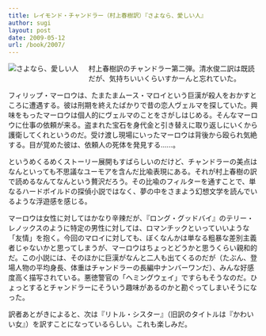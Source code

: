```yaml
---
title: レイモンド・チャンドラー（村上春樹訳）『さよなら、愛しい人』
author: sugi
layout: post
date: 2009-05-12
url: /book/2007/
---
```

<a href="http://www.amazon.co.jp/exec/obidos/ASIN/4152090235/chezsugi-22/ref=nosim/" name="amazletlink" target="_blank"><img src="http://i2.wp.com/ecx.images-amazon.com/images/I/51iSsoWE6yL._SL160_.jpg?w=660" alt="さよなら、愛しい人" class="alignleft" style="float: left; margin: 0 20px 20px 0;" data-recalc-dims="1" /></a>

村上春樹訳のチャンドラー第二弾。清水俊二訳は既読だが、気持ちいいくらいすかーんと忘れていた。

フィリップ・マーロウは、たまたまムース・マロイという巨漢が殺人をおかすところに遭遇する。彼は刑期を終えたばかりで昔の恋人ヴェルマを探していた。興味をもったマーロウは個人的にヴェルマのことをさがしはじめる。そんなマーロウに仕事の依頼が来る。盗まれた宝石を身代金と引き替えに取り返しにいくから護衛してくれというのだ。受け渡し現場にいったマーロウは背後から殴られ気絶する。目が覚めた彼は、依頼人の死体を発見する......。

というめくるめくストーリー展開もすばらしいのだけど、チャンドラーの美点はなんといっても不思議なユーモアを含んだ比喩表現にある。それが村上春樹の訳で読めるなんてなんという贅沢だろう。その比喩のフィルターを通すことで、単なるハードボイルドの探偵小説ではなく、夢の中をさまよう幻想文学を読んでいるような浮遊感を感じる。

マーロウは女性に対してはかなり辛辣だが、『ロング・グッドバイ』のテリー・レノックスのように特定の男性に対しては、ロマンチックといっていいような「友情」を抱く。今回のマロイに対しても、ぼくなんかは単なる粗暴な差別主義者じゃないかと思ってしまうが、マーロウはちょっとどうかと思うくらい親和的だ。この小説には、そのほかに巨漢がなんと二人も出てくるのだが（たぶん、登場人物の平均身長、体重はチャンドラーの長編中ナンバーワンだ）、みんな好感度高く描写されている。悪徳警官の「ヘミングウェイ」ですらもそうなのだ。ひょっとするとチャンドラーにそういう趣味があるのかと勘ぐってしまいそうになった。

訳者あとがきによると、次は『リトル・シスター』（旧訳のタイトルは『かわいい女』）を訳すことになっているらしい。これも楽しみだ。

